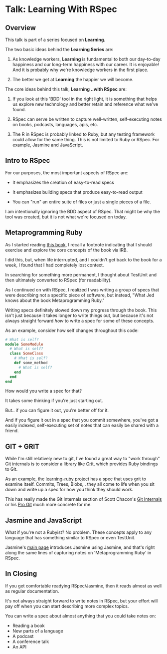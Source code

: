 # Talk: Learning With RSpec

## Overview

This talk is part of a series focused on **Learning**.

The two basic ideas behind the **Learning Series** are:

1. As knowledge workers, **Learning** is fundamental to both our day-to-day
   happiness and our long-term happiness with our career. It is enjoyable! And
   it is probably why we're knowledge workers in the first place.

2. The better we get at **Learning** the happier we will become.

The core ideas behind this talk, **Learning ..with RSpec** are:

1. If you look at this 'BDD' tool in the right light, it is something that helps
   us explore new technology and better retain and reference what we've found.

2. RSpec can serve be written to capture well-written, self-executing notes on
   books, podcasts, languages, apis, etc.

3. The R in RSpec is probably linked to Ruby, but any testing framework could
   allow for the same thing. This is not limited to Ruby or RSpec. For example,
   Jasmine and JavaScript.

## Intro to RSpec

For our purposes, the most important aspects of RSpec are:

* It emphasizes the creation of easy-to-read specs

* It emphasizes building specs that produce easy-to-read output

* You can "run" an entire suite of files or just a single pieces of a file.

I am intentionally ignoring the BDD aspect of RSpec. That might be why the tool
was created, but it is not what we're focused on today.

## Metaprogramming Ruby

As I started reading
[this book](http://pragprog.com/book/ppmetr/metaprogramming-ruby), I recall a
footnote indicating that I should exercise and explore the core concepts of the
book via IRB.

I did this, but, when life interrupted, and I couldn't get back to the book for
a week, I found that I had completely lost context.

In searching for something more permanent, I thought about TestUnit and then
ultimately converted to RSpec (for readability).

As I continued on with RSpec, I realized I was writing a group of specs that
were describing not a specific piece of software, but instead, "What Jed knows
about the book Metaprogramming Ruby."

Writing specs definitely slowed down my progress through the book. This isn't
just because it takes longer to write things out, but because it's not always
straight forward *how* to write a spec for some of these concepts.

As an example, consider how self changes throughout this code:

```ruby
# What is self?
module SomeModule
  # What is self?
  class SomeClass
    # What is self?
    def some_method
      # What is self?
    end
  end
end
```

How would you write a spec for that?

It takes some thinking if you're just starting out.

But.. if you can figure it out, you're better off for it.

And if you figure it out in a spec that you commit somewhere, you've got a
easily indexed, self-executing set of notes that can easily be shared with a
friend.

## GIT + GRIT

While I'm still relatively new to git, I've found a great way to "work through"
Git internals is to consider a library like
[Grit](https://github.com/mojombo/grit), which provides Ruby bindings to Git.

As an example, the
[learning-ruby project](https://github.com/jedcn/learning-ruby) has a spec that
uses grit to examine itself. Commits, Trees, Blobs,.. they all come to life when
you sit down and write up a spec for how you think they should work.

This has really made the Git Internals section of Scott Chacon's
[Git Internals](https://peepcode.com/products/git-internals-pdf) or his
[Pro Git](http://git-scm.com/book) much more concrete for me.

## Jasmine and JavaScript

What if you're not a Rubyist? No problem. These concepts apply to any language
that has something similar to RSpec or even TestUnit.

Jasmine's [main page](http://pivotal.github.com/jasmine/) introduces Jasmine
using Jasmine, and that's right along the same lines of capturing notes on
'Metaprogramming Ruby' in RSpec.

## In Closing

If you get comfortable readying RSpec/Jasmine, then it reads almost as well as
regular documentation.

It's not always straight forward to write notes in RSpec, but your effort will
pay off when you can start describing more complex topics.

You can write a spec about almost anything that you could take notes on:

* Reading a book
* New parts of a language
* A podcast
* A conference talk
* An API
